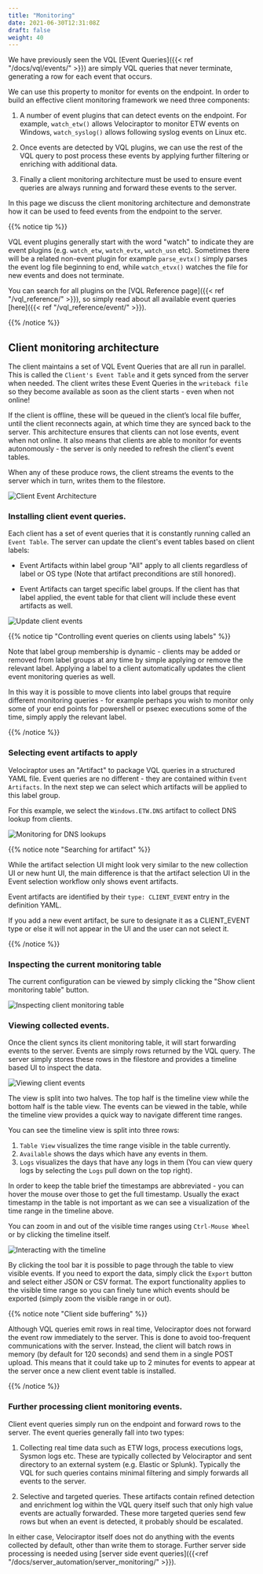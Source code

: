 ```yaml
---
title: "Monitoring"
date: 2021-06-30T12:31:08Z
draft: false
weight: 40
---
```


We have previously seen the VQL [Event Queries]({{< ref
"/docs/vql/events/" >}}) are simply VQL queries that never terminate,
generating a row for each event that occurs.

We can use this property to monitor for events on the endpoint. In
order to build an effective client monitoring framework we need three
components:

1. A number of event plugins that can detect events on the
   endpoint. For example, `watch_etw()` allows Velociraptor to monitor
   ETW events on Windows, `watch_syslog()` allows following syslog
   events on Linux etc.

2. Once events are detected by VQL plugins, we can use the rest of the
   VQL query to post process these events by applying further
   filtering or enriching with additional data.

3. Finally a client monitoring architecture must be used to ensure
   event queries are always running and forward these events to the
   server.

In this page we discuss the client monitoring architecture and
demonstrate how it can be used to feed events from the endpoint to the
server.

{{% notice tip %}}

VQL event plugins generally start with the word "watch" to indicate
they are event plugins (e.g. `watch_etw`, `watch_evtx`, `watch_usn`
etc). Sometimes there will be a related non-event plugin for example
`parse_evtx()` simply parses the event log file beginning to end,
while `watch_etvx()` watches the file for new events and does not
terminate.

You can search for all plugins on the
[VQL Reference page]({{< ref "/vql_reference/" >}}), so simply read about all
available event queries [here]({{< ref "/vql_reference/event/" >}}).

{{% /notice %}}

## Client monitoring architecture

The client maintains a set of VQL Event Queries that are all run in
parallel. This is called the `Client's Event Table` and it gets synced
from the server when needed. The client writes these Event Queries in
the `writeback file` so they become available as soon as the client
starts - even when not online!

If the client is offline, these will be queued in the client’s local
file buffer, until the client reconnects again, at which time they are
synced back to the server. This architecture ensures that clients can
not lose events, event when not online. It also means that clients are
able to monitor for events autonomously - the server is only needed to
refresh the client's event tables.

When any of these produce rows, the client streams the events to the
server which in turn, writes them to the filestore.

![Client Event Architecture](client_events_arch.svg)


### Installing client event queries.

Each client has a set of event queries that it is constantly running
called an `Event Table`. The server can update the client's event
tables based on client labels:

* Event Artifacts within label group "All" apply to all clients
  regardless of label or OS type (Note that artifact preconditions are
  still honored).

* Event Artifacts can target specific label groups. If the client has
  that label applied, the event table for that client will include
  these event artifacts as well.

![Update client events](updating_client_events.png)

{{% notice tip "Controlling event queries on clients using labels" %}}

Note that label group membership is dynamic - clients may be added or
removed from label groups at any time by simple applying or remove the
relevant label. Applying a label to a client automatically updates the
client event monitoring queries as well.

In this way it is possible to move clients into label groups that
require different monitoring queries - for example perhaps you wish to
monitor only some of your end points for powershell or psexec
executions some of the time, simply apply the relevant label.

{{% /notice %}}

### Selecting event artifacts to apply

Velociraptor uses an "Artifact" to package VQL queries in a structured
YAML file. Event queries are no different - they are contained within
`Event Artifacts`. In the next step we can select which artifacts will
be applied to this label group.

For this example, we select the `Windows.ETW.DNS` artifact to collect
DNS lookup from clients.

![Monitoring for DNS lookups](dns_monitoring.png)

{{% notice note "Searching for artifact" %}}

While the artifact selection UI might look very similar to the new
collection UI or new hunt UI, the main difference is that the artifact
selection UI in the Event selection workflow only shows event
artifacts.

Event artifacts are identified by their `type: CLIENT_EVENT` entry in
the definition YAML.

If you add a new event artifact, be sure to designate it as a
CLIENT_EVENT type or else it will not appear in the UI and the user
can not select it.

{{% /notice %}}

### Inspecting the current monitoring table

The current configuration can be viewed by simply clicking the "Show
client monitoring table" button.

![Inspecting client monitoring table](inspecting_table.png)

### Viewing collected events.

Once the client syncs its client monitoring table, it will start
forwarding events to the server. Events are simply rows returned by
the VQL query. The server simply stores these rows in the filestore
and provides a timeline based UI to inspect the data.

![Viewing client events](viewing_client_events.png)

The view is split into two halves. The top half is the timeline view
while the bottom half is the table view. The events can be viewed in
the table, while the timeline view provides a quick way to navigate
different time ranges.

You can see the timeline view is split into three rows:

1. `Table View` visualizes the time range visible in the table currently.
2. `Available` shows the days which have any events in them.
3. `Logs` visualizes the days that have any logs in them (You can view query
   logs by selecting the `Logs` pull down on the top right).

In order to keep the table brief the timestamps are abbreviated - you
can hover the mouse over those to get the full timestamp. Usually the
exact timestamp in the table is not important as we can see a
visualization of the time range in the timeline above.

You can zoom in and out of the visible time ranges using `Ctrl-Mouse
Wheel` or by clicking the timeline itself.

![Interacting with the timeline](event-monitoring-1.png)

By clicking the tool bar it is possible to page through the table to
view visible events. If you need to export the data, simply click the
`Export` button and select either JSON or CSV format. The export
functionality applies to the visible time range so you can finely tune
which events should be exported (simply zoom the visible range in or
out).

{{% notice note "Client side buffering" %}}

Although VQL queries emit rows in real time, Velociraptor does not
forward the event row immediately to the server. This is done to avoid
too-frequent communications with the server. Instead, the client will
batch rows in memory (by default for 120 seconds) and send them in a
single POST upload. This means that it could take up to 2 minutes for
events to appear at the server once a new client event table is
installed.

{{% /notice %}}

### Further processing client monitoring events.

Client event queries simply run on the endpoint and forward rows to
the server. The event queries generally fall into two types:

1. Collecting real time data such as ETW logs, process executions
   logs, Sysmon logs etc. These are typically collected by
   Velociraptor and sent directory to an external system (e.g. Elastic
   or Splunk). Typically the VQL for such queries contains minimal
   filtering and simply forwards all events to the server.

2. Selective and targeted queries. These artifacts contain refined
   detection and enrichment log within the VQL query itself such that
   only high value events are actually forwarded. These more targeted
   queries send few rows but when an event is detected, it probably
   should be escalated.

In either case, Velociraptor itself does not do anything with the
events collected by default, other than write them to storage. Further
server side processing is needed using
[server side event queries]({{<ref "/docs/server_automation/server_monitoring/" >}}).
